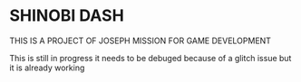 # SHINOBI DASH 

THIS IS A PROJECT OF JOSEPH MISSION FOR GAME DEVELOPMENT

This is still in progress it needs to be debuged because of a glitch issue but it is already working